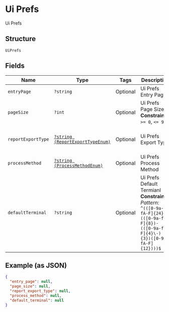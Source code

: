 
# Ui Prefs

Ui Prefs

## Structure

`UiPrefs`

## Fields

| Name | Type | Tags | Description | Getter | Setter |
|  --- | --- | --- | --- | --- | --- |
| `entryPage` | `?string` | Optional | Ui Prefs Entry Page | getEntryPage(): ?string | setEntryPage(?string entryPage): void |
| `pageSize` | `?int` | Optional | Ui Prefs Page Size<br>**Constraints**: `>= 0`, `<= 99` | getPageSize(): ?int | setPageSize(?int pageSize): void |
| `reportExportType` | [`?string (ReportExportTypeEnum)`](../../doc/models/report-export-type-enum.md) | Optional | Ui Prefs Export Type | getReportExportType(): ?string | setReportExportType(?string reportExportType): void |
| `processMethod` | [`?string (ProcessMethodEnum)`](../../doc/models/process-method-enum.md) | Optional | Ui Prefs Process Method | getProcessMethod(): ?string | setProcessMethod(?string processMethod): void |
| `defaultTerminal` | `?string` | Optional | Ui Prefs Default Termianl<br>**Constraints**: *Pattern*: `^(([0-9a-fA-F]{24})\|(([0-9a-fA-F]{8})-(([0-9a-fA-F]{4}\-){3})([0-9a-fA-F]{12})))$` | getDefaultTerminal(): ?string | setDefaultTerminal(?string defaultTerminal): void |

## Example (as JSON)

```json
{
  "entry_page": null,
  "page_size": null,
  "report_export_type": null,
  "process_method": null,
  "default_terminal": null
}
```


